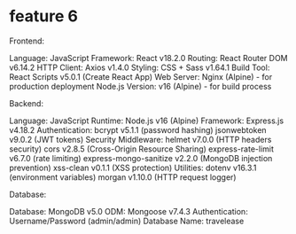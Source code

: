 # feature 6

Frontend: 

Language: JavaScript
Framework: React v18.2.0
Routing: React Router DOM v6.14.2
HTTP Client: Axios v1.4.0
Styling: CSS + Sass v1.64.1
Build Tool: React Scripts v5.0.1 (Create React App)
Web Server: Nginx (Alpine) - for production deployment
Node.js Version: v16 (Alpine) - for build process


Backend:

Language: JavaScript
Runtime: Node.js v16 (Alpine)
Framework: Express.js v4.18.2
Authentication:
bcrypt v5.1.1 (password hashing)
jsonwebtoken v9.0.2 (JWT tokens)
Security Middleware:
helmet v7.0.0 (HTTP headers security)
cors v2.8.5 (Cross-Origin Resource Sharing)
express-rate-limit v6.7.0 (rate limiting)
express-mongo-sanitize v2.2.0 (MongoDB injection prevention)
xss-clean v0.1.1 (XSS protection)
Utilities:
dotenv v16.3.1 (environment variables)
morgan v1.10.0 (HTTP request logger)

Database:

Database: MongoDB v5.0
ODM: Mongoose v7.4.3
Authentication: Username/Password (admin/admin)
Database Name: travelease